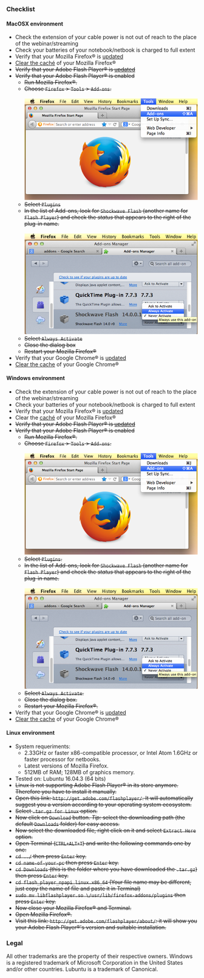 ### Checklist


#### MacOSX environment
* Check the extension of your cable power is not out of reach to the place of the webinar/streaming
* Check your batteries of your notebook/netbook is charged to full extent
* Verify that your Mozilla Firefox® is [updated](https://support.mozilla.org/en-US/kb/update-firefox-latest-release)
* [Clear the caché](https://support.mozilla.org/en-US/kb/how-clear-firefox-cache) of your Mozilla Firefox®
* ~~Verify that your Adobe Flash Player® is [updated](https://helpx.adobe.com/flash-player/kb/flash-player-background-updates.html)~~
* ~~Verify that your Adobe Flash Player® is enabled~~
    * ~~Run Mozilla Firefox®.~~
    * ~~Choose `Firefox` > `Tools` > `Add-ons`.~~
    <BR></BR>
    ![fp-fire1.png](images/454368749-fp-fire1.png)
    * ~~Select `Plugins`~~
    * ~~In the list of Add-ons, look for `Shockwave Flash` (another name for `Flash Player`) and check the _status_ that appears to the right of the plug-in name.~~
    <BR></BR>
    ![fp-fire3.png](images/429854473-fp-fire3.png)
    * ~~Select `Always Activate`~~
    * ~~Close the dialog box~~
    * ~~Restart your Mozilla Firefox®~~
* Verify that your Google Chrome® is [updated](https://support.google.com/chrome/answer/95414?co=GENIE.Platform%3DDesktop&hl=en)
* [Clear the cache](https://support.google.com/accounts/answer/32050?co=GENIE.Platform%3DDesktop&hl=en) of your Google Chrome®

#### Windows environment
* Check the extension of your cable power is not out of reach to the place of the webinar/streaming
* Check your batteries of your notebook/netbook is charged to full extent
* Verify that your Mozilla Firefox® is [updated](https://helpx.adobe.com/flash-player/kb/flash-player-background-updates.html)
* Clear the [caché](https://support.mozilla.org/en-US/kb/how-clear-firefox-cache) of your Mozilla Firefox®
* ~~Verify that your Adobe Flash Player® is [updated](https://helpx.adobe.com/flash-player/kb/flash-player-background-updates.html)~~
* ~~Verify that your Adobe Flash Player® is enabled~~
    * ~~Run Mozilla Firefox®.~~
    * ~~Choose `Firefox` > `Tools` > `Add-ons`.~~ 
    <BR></BR>
    ![fp-fire1.png](images/454368749-fp-fire1.png)
    * ~~Select `Plugins`.~~
    * ~~In the list of Add-ons, look for `Shockwave Flash` (another name for `Flash Player`) and check the _status_ that appears to the right of the plug-in name.~~
    <BR></BR>
    ![fp-fire3.png](images/429854473-fp-fire3.png)
    * ~~Select `Always Activate`.~~
    * ~~Close the dialog box.~~
    * ~~Restart your Mozilla Firefox®.~~
* Verify that your Google Chrome® is [updated](https://support.google.com/chrome/answer/95414?co=GENIE.Platform%3DDesktop&hl=en)
* [Clear the cache](https://support.google.com/accounts/answer/32050?co=GENIE.Platform%3DDesktop&hl=en) of your Google Chrome®


#### Linux environment
* System requeriments:
    - 2.33GHz or faster x86-compatible processor, or Intel Atom 1.6GHz or faster processor for netbooks.
    - Latest versions of Mozilla Firefox.
    - 512MB of RAM; 128MB of graphics memory.
* Tested on: Lubuntu 16.04.3 (64 bits)
* ~~Linux is not supporting Adobe Flash Player® in its store anymore. Therefore you have to install it manually.~~
* ~~Open this link: `http://get.adobe.com/flashplayer/`. It will automatically suggest you a version according to your operating system ecosystem.~~
* ~~Select `.tar.gz for Linux` option.~~
* ~~Now click on `Download` button. _Tip:_ select the downloading path (the default `Downloads` folder) for easy access.~~
* ~~Now select the downloaded file, right click on it and select `Extract Here` option.~~
* ~~Open Terminal (`CTRL+ALT+T`) and write the following commands one by one:~~
* ~~`cd ../` then press `Enter` key.~~
* ~~`cd name-of-your-pc` then press `Enter` key.~~
* ~~`cd Downloads` (this is the folder where you have downloaded the `.tar.gz`) then press `Enter` key.~~
* ~~`cd flash_player_npapi_linux.x86_64` (Your file name may be different, just copy the name of file and paste it in Terminal)~~
* ~~`sudo mv libflashplayer.so \/usr/lib/firefox-addons/plugins` then press `Enter` key.~~
* ~~Now close your Mozilla Firefox® and Terminal.~~
* ~~Open Mozilla Firefox®.~~
* ~~Visit this link: `http://get.adobe.com/flashplayer/about/`: it will show you your Adobe Flash Player®'s version and suitable installation.~~


### Legal
All other trademarks are the property of their respective owners.
Windows is a registered trademark of Microsoft Corporation in the United States and/or other countries.
Lubuntu is a trademark of Canonical.
